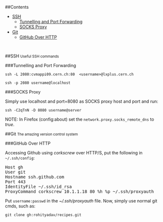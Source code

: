 ##Contents

* [SSH](#ssh)
  * [Tunnelling and Port Forwarding](#ssh_tunneling)
  * [SOCKS Proxy](#ssh_proxy)
* [Git](#git)
  * [GitHub Over HTTP](#git_corkscrew)

<br>

##<span id="ssh">SSH <small>Useful SSH commands</small></span>

###<span id="ssh_tunneling">Tunnelling and Port Forwarding</span>

`ssh -L 2080:cvmappi09.cern.ch:80  <username>@lxplus.cern.ch`

`ssh -p 2080 username@localhost`

###<span id="ssh_proxy">SOCKS Proxy</span>

Simply use localhost and port=8080 as SOCKS proxy host and port and run:

`ssh -C2qTnN -D 8080 username@server`

NOTE: In Firefox (config:about) set the `network.proxy.socks_remote_dns` to *true*.

##<span id="git">Git <small>The amazing version control system</small></span>

###<span id="git_corkscrew">GitHub Over HTTP</span>

Accessing Github using *corkscrew* over HTTP/S, put the following in `~/.ssh/config`:
<pre class="prettyprint linenums">
Host gh
User git
Hostname ssh.github.com
Port 443
IdentityFile ~/.ssh/id_rsa
ProxyCommand corkscrew 10.1.1.18 80 %h %p ~/.ssh/proxyauth 
</pre>

Put `username:passwd` in the *~/.ssh/proxyauth* file. Now, simply use normal git cmds, such as:

`git clone gh:rohityadav/recipes.git`
